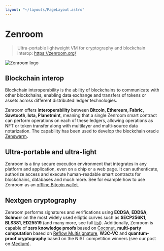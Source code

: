 ```yaml
---
layout: "~/layouts/PageLayout.astro"
---
```

# Zenroom

> Ultra-portable lightweight VM for cryptography and blockchain interop: https://zenroom.org/ 

![Zenroom logo](https://zenroom.org/wp-content/uploads/2019/11/zenroom.png)


## Blockchain interop
Blockchain interoperability is the ability of blockchains to communicate with other blockchains, enabling data exchange and transfers of tokens or assets across different distributed ledger technologies. 

Zenroom offers **interoperability** between **Bitcoin, Ethereum, Fabric, Sawtooth, Iota, Planetmint**, meaning that a single Zenroom smart contract can perform operations on each of these ledgers, allowing operations as NFT or token transfer along with multilayer and multi-source data notarization. The capability has been used to develop the blockchain oracle [Zenswarm](https://forkbomb.eu/products/zenswarm).

## Ultra-portable and ultra-light
Zenroom is a tiny secure execution environment that integrates in any platform and application, even on a chip or a web page. It can authenticate, authorize access and execute human-readable smart contracts for blockchains, databases and much more. See for example how to use Zenroom as an [offline Bitcoin wallet](https://medium.com/think-do-tank/bitcoin-secure-off-line-wallet-be50a57a8474).

## Nextgen cryptography
Zenroom performs signatures and verifications using **ECDSA**, **EDDSA**, **Schnorr** on the most widely used elliptic curves such as **SECP256K1**, **BLS381**, **ED25519** (and many more, see full [list](https://github.com/dyne/Zenroom/blob/master/build/config.mk#L294-L297)). Additionally, Zenroom is capable of **zero knowledge proofs** based on [Coconut](https://arxiv.org/pdf/1802.07344.pdf), **multi-party computation** based on [Reflow Multisignature](https://ui.adsabs.harvard.edu/abs/2021arXiv210514527R/abstract), **W3C-VC** and **quantum-proof cryptography** based on the NIST competition winners (see our post on [Medium](https://medium.com/think-do-tank/quantum-proof-cryptography-e23b165b3bbd)).
